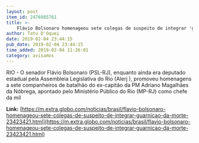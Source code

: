 ```yaml
---
layout: post
item_id: 2476985761
title: >-
    Flávio Bolsonaro homenageou sete colegas de suspeito de integrar 'guarnição da morte'
author: Tatu D'Oquei
date: 2019-02-04 23:44:15
pub_date: 2019-02-04 23:44:15
time_added: 2019-02-04 11:26:01
category: avisamos
---
```


RIO - O senador Flávio Bolsonaro (PSL-RJ), enquanto ainda era deputado estadual pela Assembleia Legislativa do Rio (Alerj ), promoveu homenagens a sete companheiros de batalhão do ex-capitão da PM Adriano Magalhães da Nóbrega, apontado pelo Ministério Público do Rio (MP-RJ) como chefe da míl

**Link:** [https://m.extra.globo.com/noticias/brasil/flavio-bolsonaro-homenageou-sete-colegas-de-suspeito-de-integrar-guarnicao-da-morte-23423421.html](https://m.extra.globo.com/noticias/brasil/flavio-bolsonaro-homenageou-sete-colegas-de-suspeito-de-integrar-guarnicao-da-morte-23423421.html)

